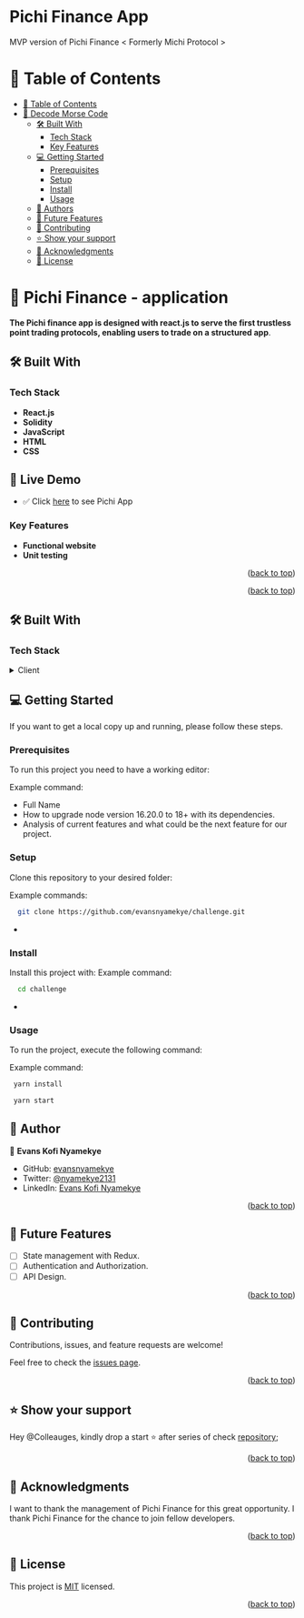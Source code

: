 # Pichi Finance App 

MVP version of Pichi Finance < Formerly Michi Protocol >
# 📗 Table of Contents

- [📗 Table of Contents](#-table-of-contents)
- [📖 Decode Morse Code ](#-decode-morse-code-)
  - [🛠 Built With ](#-built-with-)
    - [Tech Stack ](#tech-stack-)
    - [Key Features ](#key-features-)
  - [💻 Getting Started ](#-getting-started-)
    - [Prerequisites](#prerequisites)
    - [Setup](#setup)
    - [Install](#install)
    - [Usage](#usage)
  - [👥 Authors ](#-authors-)
  - [🔭 Future Features ](#-future-features-)
  - [🤝 Contributing ](#-contributing-)
  - [⭐️ Show your support ](#️-show-your-support-)
  - [🙏 Acknowledgments ](#-acknowledgments-)
  - [📝 License ](#-license-)


# 📖 Pichi Finance - application <a name="about-project"></a>

**The Pichi finance app is designed with react.js to serve the first trustless point trading protocols, enabling users to trade on a structured app**.  


## 🛠 Built With <a name="built-with"></a>

### Tech Stack <a name="tech-stack"></a>

- **React.js**
- **Solidity**
- **JavaScript**
- **HTML**
- **CSS**

## 🚀 Live Demo <a name="live-demo"></a>

- ✅ Click [here](https://budget-app-zipl.onrender.com) to see Pichi App

### Key Features <a name="key-features"></a>

- **Functional website**
- **Unit testing**

<p align="right">(<a href="#readme-top">back to top</a>)</p>

<p align="right">(<a href="#readme-top">back to top</a>)</p>

## 🛠 Built With <a name="built-with"></a>

### Tech Stack <a name="tech-stack"></a>

<details>
  <summary>Client</summary>
  <ul>
    <li><https://github.com/Michi-Protocol/challenge>Pichi</a></li>
  </ul>
</details>

## 💻 Getting Started <a name="getting-started"></a>

If you want to get a local copy up and running, please follow these steps.

### Prerequisites
To run this project you need to have a working editor:

Example command:
- Full Name
- How to upgrade node version 16.20.0 to 18+ with its dependencies.
- Analysis of current features and what could be the next feature for our project.
### Setup

Clone this repository to your desired folder:

Example commands:

```sh
  git clone https://github.com/evansnyamekye/challenge.git
```
-
### Install

Install this project with:
Example command:

```sh
  cd challenge
```
-
### Usage

To run the project, execute the following command:

Example command:

```sh
 yarn install
```
```sh
 yarn start
```
## 👥 Author <a name="authors"></a>

👤 **Evans Kofi Nyamekye**
- GitHub: [evansnyamekye](https://github.com/evansnyamekye)
- Twitter: [@nyamekye2131](https://twitter.com/nyamekye2131)
- LinkedIn: [Evans Kofi Nyamekye](https://www.linkedin.com/in/evans-kofi-nyamekye-1980a4117/)

<p align="right">(<a href="#readme-top">back to top</a>)</p>

## 🔭 Future Features <a name='future-features'></a>

- [ ]  State management with Redux.
- [ ]  Authentication and Authorization.
- [ ]  API Design.

<p align="right">(<a href="#readme-top">back to top</a>)</p>


## 🤝 Contributing <a name="contributing"></a>

Contributions, issues, and feature requests are welcome!

Feel free to check the [issues page](https://github.com/evansnyamekye/challenge/issues/1).

<p align="right">(<a href="#readme-top">back to top</a>)</p>


## ⭐️ Show your support <a name="support"></a>

Hey @Colleauges,  kindly drop a start ⭐️ after series of check  [repository](https://github.com/evansnyamekye/challenge.git);

<p align="right">(<a href="#readme-top">back to top</a>)</p>


## 🙏 Acknowledgments <a name="acknowledgements"></a>

I want to thank the management of Pichi Finance for this great opportunity. I thank Pichi Finance for the chance to join fellow developers.

<p align="right">(<a href="#readme-top">back to top</a>)</p>

## 📝 License <a name="license"></a>

This project is [MIT](./LICENSE) licensed.

<p align="right">(<a href="#readme-top">back to top</a>)</p>


